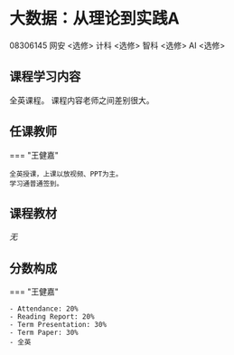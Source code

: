 # 大数据：从理论到实践A
<div class="badges">
<span class="badge course-id-badge"> 08306145 </span>
<span class="badge selective-badge"> 网安 <选修></span>
<span class="badge selective-badge"> 计科 <选修></span>
<span class="badge selective-badge"> 智科 <选修></span>
<span class="badge selective-badge"> AI <选修></span>
</div>

## 课程学习内容

全英课程。
课程内容老师之间差别很大。

## 任课教师

=== "王健嘉"

    全英授课，上课以放视频、PPT为主。
    学习通普通签到。

<!-- === "<教师2>" 

    <授课方式（如是否双语、板书/PPT/其他）、授课水平、给分情况等> -->


## 课程教材

*无*


## 分数构成

=== "王健嘉"

    - Attendance: 20%
    - Reading Report: 20%
    - Term Presentation: 30%
    - Term Paper: 30%
    - 全英

<!-- === "<教师2>" 

    <分数构成，可具体介绍各部分，如作业情况、实验内容及形式、考试范围及形式等> -->


<!-- ## <其他可选项目>

包括 推荐书单、参考笔记、其他资源、课程学习建议、个人评论、后续课程 等，每一个占一个二级标题（`##`）

可以将其他文件类型的资料（尽量不要太大）上传到同一目录中，然后在页面里添加指向资料的链接（`[文字](相对路径)`）

!!! note
    可以参考其他已经基本完成的页面的 markdown 源码 -->
